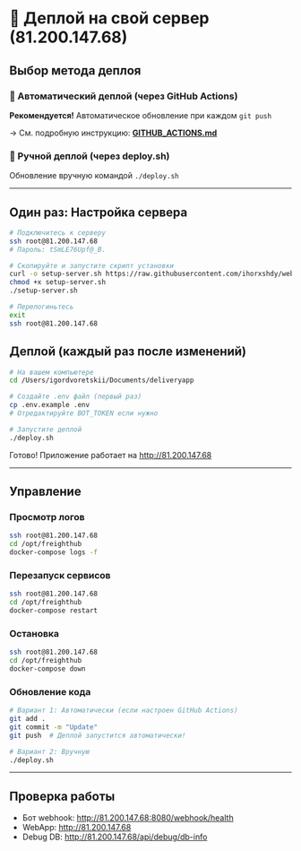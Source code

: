 # 🚀 Деплой на свой сервер (81.200.147.68)

## Выбор метода деплоя

### 🤖 Автоматический деплой (через GitHub Actions)
**Рекомендуется!** Автоматическое обновление при каждом `git push`

→ См. подробную инструкцию: **[GITHUB_ACTIONS.md](GITHUB_ACTIONS.md)**

### 🔧 Ручной деплой (через deploy.sh)
Обновление вручную командой `./deploy.sh`

---

## Один раз: Настройка сервера

```bash
# Подключитесь к серверу
ssh root@81.200.147.68
# Пароль: tSmLE76Upf@_B.

# Скопируйте и запустите скрипт установки
curl -o setup-server.sh https://raw.githubusercontent.com/ihorxshdy/webapp/main/setup-server.sh
chmod +x setup-server.sh
./setup-server.sh

# Перелогиньтесь
exit
ssh root@81.200.147.68
```

## Деплой (каждый раз после изменений)

```bash
# На вашем компьютере
cd /Users/igordvoretskii/Documents/deliveryapp

# Создайте .env файл (первый раз)
cp .env.example .env
# Отредактируйте BOT_TOKEN если нужно

# Запустите деплой
./deploy.sh
```

Готово! Приложение работает на http://81.200.147.68

---

## Управление

### Просмотр логов
```bash
ssh root@81.200.147.68
cd /opt/freighthub
docker-compose logs -f
```

### Перезапуск сервисов
```bash
ssh root@81.200.147.68
cd /opt/freighthub
docker-compose restart
```

### Остановка
```bash
ssh root@81.200.147.68
cd /opt/freighthub
docker-compose down
```

### Обновление кода
```bash
# Вариант 1: Автоматически (если настроен GitHub Actions)
git add .
git commit -m "Update"
git push  # Деплой запустится автоматически!

# Вариант 2: Вручную
./deploy.sh
```

---

## Проверка работы

- Бот webhook: http://81.200.147.68:8080/webhook/health
- WebApp: http://81.200.147.68
- Debug DB: http://81.200.147.68/api/debug/db-info
